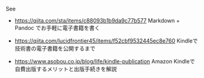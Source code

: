 See
- https://qiita.com/sta/items/c88093b1b9da9c77b577
Markdown + Pandoc でお手軽に電子書籍を書く

- https://qiita.com/lucidfrontier45/items/f52cbf9532445ec8e760
Kindleで技術書の電子書籍を公開するまで

- https://www.asobou.co.jp/blog/life/kindle-publication
Amazon Kindleで自費出版するメリットと出版手続きを解説



